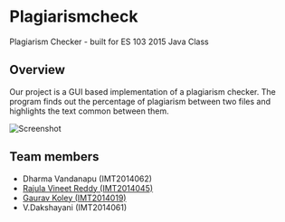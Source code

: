 # Plagiarismcheck
Plagiarism Checker - built for ES 103 2015 Java Class

## Overview
Our project is a GUI based implementation of a plagiarism checker. 
The program finds out the percentage of plagiarism between two files and highlights the text common between them.

![Screenshot](https://raw.githubusercontent.com/iiitb2014/plagiarismcheck/master/screenshot.png)

## Team members
* Dharma Vandanapu (IMT2014062)
* [Rajula Vineet Reddy (IMT2014045)](https://github.com/rajula96reddy)
* [Gaurav Koley (IMT2014019)](github.com/arkokoley)
* V.Dakshayani (IMT2014061)

